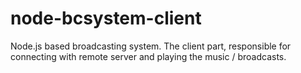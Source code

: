 node-bcsystem-client
====================

Node.js based broadcasting system. The client part, responsible for connecting with remote server and playing the music / broadcasts.
